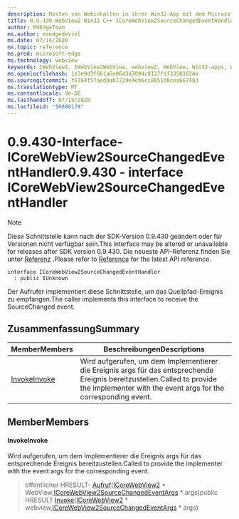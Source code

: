 ```yaml
---
description: Hosten von Webinhalten in ihrer Win32-App mit dem Microsoft Edge WebView2-Steuerelement
title: 0.9.430-WebView2 Win32 C++ ICoreWebView2SourceChangedEventHandler
author: MSEdgeTeam
ms.author: msedgedevrel
ms.date: 07/14/2020
ms.topic: reference
ms.prod: microsoft-edge
ms.technology: webview
keywords: IWebView2, IWebView2WebView, webview2, WebView, Win32-apps, Win32, Edge, ICoreWebView2, ICoreWebView2Host, Browser-Steuerelement, Edge-HTML
ms.openlocfilehash: 1e3e9d3f661a6e0643d7094c9127fdf33501624a
ms.sourcegitcommit: f6764f57aed9ab7229e4eb6cc8851d0cea667403
ms.translationtype: MT
ms.contentlocale: de-DE
ms.lasthandoff: 07/15/2020
ms.locfileid: "10880178"
---
```

# <span data-ttu-id="8872f-104">0.9.430-Interface-ICoreWebView2SourceChangedEventHandler</span><span class="sxs-lookup"><span data-stu-id="8872f-104">0.9.430 - interface ICoreWebView2SourceChangedEventHandler</span></span> 

> [!NOTE]
> <span data-ttu-id="8872f-105">Diese Schnittstelle kann nach der SDK-Version 0.9.430 geändert oder für Versionen nicht verfügbar sein.</span><span class="sxs-lookup"><span data-stu-id="8872f-105">This interface may be altered or unavailable for releases after SDK version 0.9.430.</span></span> <span data-ttu-id="8872f-106">Die neueste API-Referenz finden Sie unter [Referenz](../../../webview2-api-reference.md) .</span><span class="sxs-lookup"><span data-stu-id="8872f-106">Please refer to [Reference](../../../webview2-api-reference.md) for the latest API reference.</span></span>

```
interface ICoreWebView2SourceChangedEventHandler
  : public IUnknown
```

<span data-ttu-id="8872f-107">Der Aufrufer implementiert diese Schnittstelle, um das Quellpfad-Ereignis zu empfangen.</span><span class="sxs-lookup"><span data-stu-id="8872f-107">The caller implements this interface to receive the SourceChanged event.</span></span>

## <span data-ttu-id="8872f-108">Zusammenfassung</span><span class="sxs-lookup"><span data-stu-id="8872f-108">Summary</span></span>

 <span data-ttu-id="8872f-109">Member</span><span class="sxs-lookup"><span data-stu-id="8872f-109">Members</span></span>                        | <span data-ttu-id="8872f-110">Beschreibungen</span><span class="sxs-lookup"><span data-stu-id="8872f-110">Descriptions</span></span>
--------------------------------|---------------------------------------------
[<span data-ttu-id="8872f-111">Invoke</span><span class="sxs-lookup"><span data-stu-id="8872f-111">Invoke</span></span>](#invoke) | <span data-ttu-id="8872f-112">Wird aufgerufen, um dem Implementierer die Ereignis args für das entsprechende Ereignis bereitzustellen.</span><span class="sxs-lookup"><span data-stu-id="8872f-112">Called to provide the implementer with the event args for the corresponding event.</span></span>

## <span data-ttu-id="8872f-113">Member</span><span class="sxs-lookup"><span data-stu-id="8872f-113">Members</span></span>

#### <span data-ttu-id="8872f-114">Invoke</span><span class="sxs-lookup"><span data-stu-id="8872f-114">Invoke</span></span> 

<span data-ttu-id="8872f-115">Wird aufgerufen, um dem Implementierer die Ereignis args für das entsprechende Ereignis bereitzustellen.</span><span class="sxs-lookup"><span data-stu-id="8872f-115">Called to provide the implementer with the event args for the corresponding event.</span></span>

> <span data-ttu-id="8872f-116">öffentlicher HRESULT- [Aufruf](#invoke)([ICoreWebView2](ICoreWebView2.md) \* WebView,[ICoreWebView2SourceChangedEventArgs](ICoreWebView2SourceChangedEventArgs.md) \* args)</span><span class="sxs-lookup"><span data-stu-id="8872f-116">public HRESULT [Invoke](#invoke)([ICoreWebView2](ICoreWebView2.md) \* webview,[ICoreWebView2SourceChangedEventArgs](ICoreWebView2SourceChangedEventArgs.md) \* args)</span></span>

